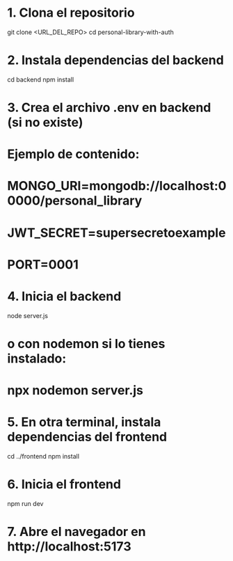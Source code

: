 # 1. Clona el repositorio
git clone <URL_DEL_REPO>
cd personal-library-with-auth

# 2. Instala dependencias del backend
cd backend
npm install

# 3. Crea el archivo .env en backend (si no existe)
# Ejemplo de contenido:
# MONGO_URI=mongodb://localhost:00000/personal_library
# JWT_SECRET=supersecretoexample
# PORT=0001

# 4. Inicia el backend
node server.js
# o con nodemon si lo tienes instalado:
# npx nodemon server.js

# 5. En otra terminal, instala dependencias del frontend
cd ../frontend
npm install

# 6. Inicia el frontend
npm run dev

# 7. Abre el navegador en http://localhost:5173
